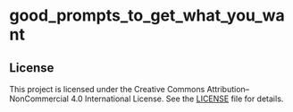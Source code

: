 # good_prompts_to_get_what_you_want

## License
This project is licensed under the Creative Commons Attribution–NonCommercial 4.0 International License.
See the [LICENSE](./LICENSE.txt) file for details.
